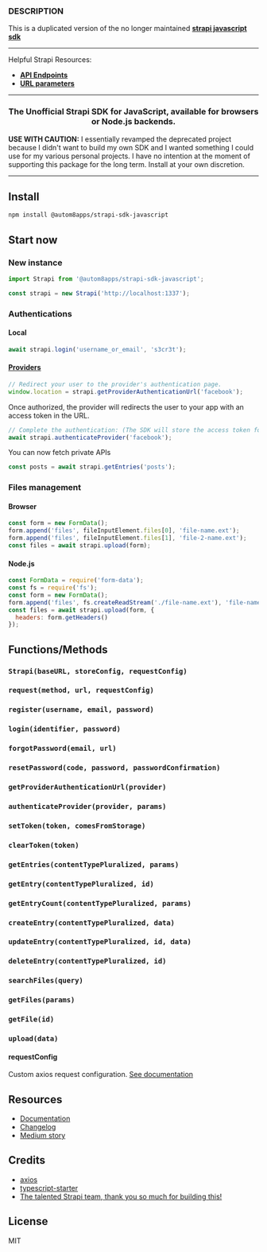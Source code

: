 ### DESCRIPTION

This is a duplicated version of the no longer maintained **[strapi javascript sdk](https://github.com/strapi/strapi-sdk-javascript)**

---

Helpful Strapi Resources:
- [**API Endpoints**](https://strapi.io/documentation/3.0.0-beta.x/guides/api-endpoints.html#endpoints)
- [**URL parameters**](https://strapi.io/documentation/3.0.0-beta.x/guides/parameters.html)

---

<h3 align="center">The <strong>Unofficial Strapi SDK for JavaScript</strong>, available for browsers or Node.js backends.</h3>

<p><strong>USE WITH CAUTION:</strong> I essentially revamped the deprecated project because I didn't want to build my own SDK and I wanted something I could use for my various personal projects. I have no intention at the moment of supporting this package for the long term. Install at your own discretion.</p>

---

## Install

```sh
npm install @autom8apps/strapi-sdk-javascript
```

## Start now

### New instance
```js
import Strapi from '@autom8apps/strapi-sdk-javascript';

const strapi = new Strapi('http://localhost:1337');
```

### Authentications

#### Local
```js
await strapi.login('username_or_email', 's3cr3t');
```

#### [Providers](https://strapi.io/documentation/guides/authentication.html#providers)
```js
// Redirect your user to the provider's authentication page.
window.location = strapi.getProviderAuthenticationUrl('facebook');
```
Once authorized, the provider will redirects the user to your app with an access token in the URL.
```js
// Complete the authentication: (The SDK will store the access token for you)
await strapi.authenticateProvider('facebook');
```
You can now fetch private APIs
```js
const posts = await strapi.getEntries('posts');
```

### Files management

#### Browser
```js
const form = new FormData();
form.append('files', fileInputElement.files[0], 'file-name.ext');
form.append('files', fileInputElement.files[1], 'file-2-name.ext');
const files = await strapi.upload(form);
```

#### Node.js
```js
const FormData = require('form-data');
const fs = require('fs');
const form = new FormData();
form.append('files', fs.createReadStream('./file-name.ext'), 'file-name.ext');
const files = await strapi.upload(form, {
  headers: form.getHeaders()
});
```


## Functions/Methods

### `Strapi(baseURL, storeConfig, requestConfig)`
### `request(method, url, requestConfig)`
### `register(username, email, password)`
### `login(identifier, password)`
### `forgotPassword(email, url)`
### `resetPassword(code, password, passwordConfirmation)`
### `getProviderAuthenticationUrl(provider)`
### `authenticateProvider(provider, params)`
### `setToken(token, comesFromStorage)`
### `clearToken(token)`
### `getEntries(contentTypePluralized, params)`
### `getEntry(contentTypePluralized, id)`
### `getEntryCount(contentTypePluralized, params)`
### `createEntry(contentTypePluralized, data)`
### `updateEntry(contentTypePluralized, id, data)`
### `deleteEntry(contentTypePluralized, id)`
### `searchFiles(query)`
### `getFiles(params)`
### `getFile(id)`
### `upload(data)`

#### requestConfig

Custom axios request configuration. [See documentation](https://github.com/axios/axios#request-config)

## Resources

* [Documentation](https://strapi.github.io/strapi-sdk-javascript)
* [Changelog](https://github.com/strapi/strapi-sdk-javascript/blob/master/CHANGELOG.md)
* [Medium story](https://medium.com/strapi/announcing-the-strapi-javascript-sdk-ac89f140a9d1)

## Credits

* [axios](https://github.com/axios/axios)
* [typescript-starter](https://github.com/bitjson/typescript-starter)
* [The talented Strapi team, thank you so much for building this!](https://strapi.io/)

## License

MIT
